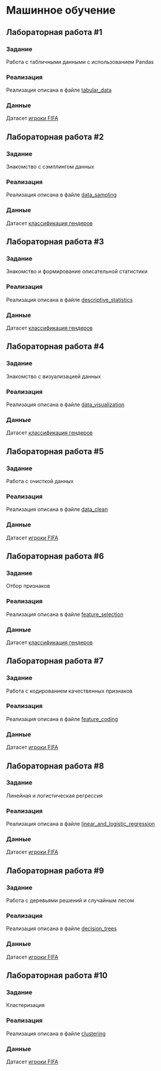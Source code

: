 # Машинное обучение

## Лабораторная работа #1
### Задание
Работа с табличными данными с использованием Pandas
### Реализация
Реализация описана в файле [tabular_data](tabular_data.ipynb)
### Данные
Датасет [игроки FIFA](datasets/fifa_players.csv)

## Лабораторная работа #2
### Задание
Знакомство с сэмплингом данных
### Реализация
Реализация описана в файле [data_sampling](data_sampling.ipynb)
### Данные
Датасет [классификация гендеров](datasets/gender_classification.csv)

## Лабораторная работа #3
### Задание
Знакомство и формирование описательной статистики
### Реализация
Реализация описана в файле [descriptive_statistics](descriptive_statistics.ipynb)
### Данные
Датасет [классификация гендеров](datasets/gender_classification.csv)

## Лабораторная работа #4
### Задание
Знакомство с визуализацией данных
### Реализация
Реализация описана в файле [data_visualization](data_visualization.ipynb)
### Данные
Датасет [классификация гендеров](datasets/gender_classification.csv)

## Лабораторная работа #5
### Задание
Работа с очисткой данных
### Реализация
Реализация описана в файле [data_clean](data_clean.ipynb)
### Данные
Датасет [игроки FIFA](datasets/fifa_players.csv)

## Лабораторная работа #6
### Задание
Отбор признаков
### Реализация
Реализация описана в файле [feature_selection](feature_selection.ipynb)
### Данные
Датасет [классификация гендеров](datasets/gender_classification.csv)

## Лабораторная работа #7
### Задание
Работа с кодированием качественных признаков
### Реализация
Реализация описана в файле [feature_coding](feature_coding.ipynb)
### Данные
Датасет [игроки FIFA](datasets/fifa_players.csv)

## Лабораторная работа #8
### Задание
Линейная и логистическая регрессия
### Реализация
Реализация описана в файле [linear_and_logistic_regression](linear_and_logistic_regression.ipynb)
### Данные
Датасет [игроки FIFA](datasets/fifa_players.csv)

## Лабораторная работа #9
### Задание
Работа с деревьями решений и случайным лесом
### Реализация
Реализация описана в файле [decision_trees](decision_trees.ipynb)
### Данные
Датасет [игроки FIFA](datasets/fifa_players.csv)

## Лабораторная работа #10
### Задание
Кластеризация
### Реализация
Реализация описана в файле [сlustering](сlustering.ipynb)
### Данные
Датасет [игроки FIFA](datasets/fifa_players.csv)